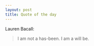 ```yaml
---
layout: post
title: Quote of the day
---
```


Lauren Bacall:

> I am not a has-been. I am a will be.

